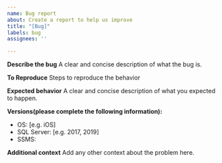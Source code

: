 ```yaml
---
name: Bug report
about: Create a report to help us improve
title: "[Bug]"
labels: bug
assignees: ''

---
```


**Describe the bug**
A clear and concise description of what the bug is.

**To Reproduce**
Steps to reproduce the behavior

**Expected behavior**
A clear and concise description of what you expected to happen.

**Versions(please complete the following information):**

* OS: [e.g. iOS]
* SQL Server: [e.g. 2017, 2019]
* SSMS:

**Additional context**
Add any other context about the problem here.
